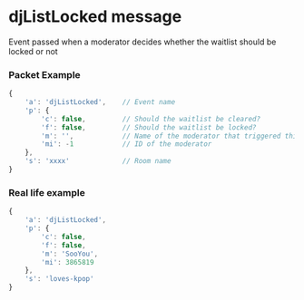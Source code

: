# djListLocked message

Event passed when a moderator decides whether the waitlist should be locked or not


### Packet Example

```js
{
    'a': 'djListLocked',    // Event name
    'p': {
        'c': false,	        // Should the waitlist be cleared?
        'f': false,         // Should the waitlist be locked?
        'm': '',		    // Name of the moderator that triggered this event
        'mi': -1            // ID of the moderator
    },
    's': 'xxxx'             // Room name
}
```
### Real life example
```js
{
    'a': 'djListLocked',
    'p': {
        'c': false,
        'f': false,
        'm': 'SooYou',
        'mi': 3865819
    },
    's': 'loves-kpop'
}
```
